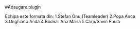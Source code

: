 #Adaugare plugin

Echipa este formata din:
1.Stefan Onu (Teamleader)
2.Popa Anca
3.Unghianu Anda
4.Bodnar Ana Maria
5.Carp/Savin Paula
